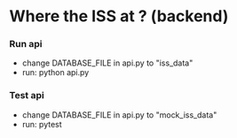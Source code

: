 # Where the ISS at ? (backend)

### Run api

- change DATABASE_FILE in api.py to "iss_data"
- run: python api.py

### Test api

- change DATABASE_FILE in api.py to "mock_iss_data"
- run: pytest
